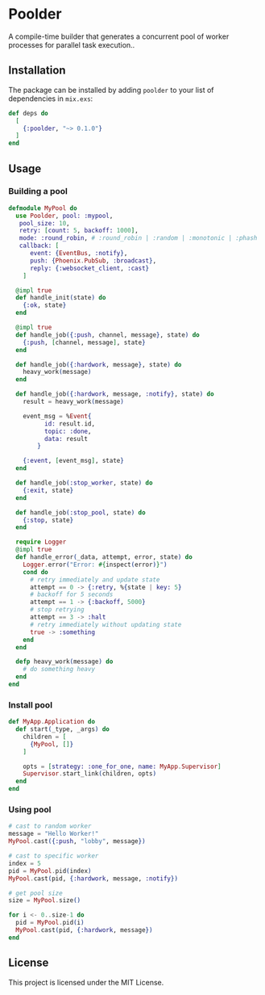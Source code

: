 # Poolder

A compile-time builder that generates a concurrent pool of worker processes for parallel task execution..

## Installation

The package can be installed by adding `poolder` to your list of dependencies in `mix.exs`:

```elixir
def deps do
  [
    {:poolder, "~> 0.1.0"}
  ]
end
```

## Usage

### Building a pool
```elixir
defmodule MyPool do
  use Poolder, pool: :mypool,
   pool_size: 10,
   retry: [count: 5, backoff: 1000],
   mode: :round_robin, # :round_robin | :random | :monotonic | :phash
   callback: [
      event: {EventBus, :notify},
      push: {Phoenix.PubSub, :broadcast},
      reply: {:websocket_client, :cast}
    ]

  @impl true
  def handle_init(state) do
    {:ok, state}
  end

  @impl true
  def handle_job({:push, channel, message}, state) do
    {:push, [channel, message], state}
  end

  def handle_job({:hardwork, message}, state) do
    heavy_work(message)
  end

  def handle_job({:hardwork, message, :notify}, state) do
    result = heavy_work(message)

    event_msg = %Event{
          id: result.id,
          topic: :done,
          data: result
        }

    {:event, [event_msg], state}
  end

  def handle_job(:stop_worker, state) do
    {:exit, state}
  end

  def handle_job(:stop_pool, state) do
    {:stop, state}
  end

  require Logger  
  @impl true
  def handle_error(_data, attempt, error, state) do
    Logger.error("Error: #{inspect(error)}")
    cond do
      # retry immediately and update state
      attempt == 0 -> {:retry, %{state | key: 5}
      # backoff for 5 seconds
      attempt == 1 -> {:backoff, 5000}
      # stop retrying
      attempt == 3 -> :halt
      # retry immediately without updating state
      true -> :something
    end
  end

  defp heavy_work(message) do
    # do something heavy
  end
end
```

### Install pool
```elixir
def MyApp.Application do
  def start(_type, _args) do
    children = [
      {MyPool, []}
    ]

    opts = [strategy: :one_for_one, name: MyApp.Supervisor]
    Supervisor.start_link(children, opts)
  end
end
```

### Using pool
```elixir
# cast to random worker
message = "Hello Worker!"
MyPool.cast({:push, "lobby", message})

# cast to specific worker
index = 5
pid = MyPool.pid(index)
MyPool.cast(pid, {:hardwork, message, :notify})

# get pool size
size = MyPool.size()

for i <- 0..size-1 do
  pid = MyPool.pid(i)
  MyPool.cast(pid, {:hardwork, message})
end
```

## License
This project is licensed under the MIT License.
